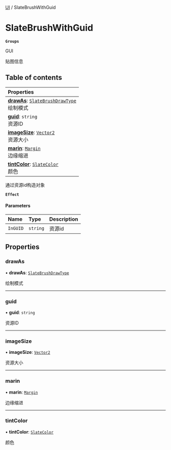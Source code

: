 [UI](../modules/UI.UI.md) / SlateBrushWithGuid

# SlateBrushWithGuid <Badge type="tip" text="Class" /> <Score text="SlateBrushWithGuid" />

**`Groups`**

GUI

贴图信息

## Table of contents

| Properties |
| :-----|
| **[drawAs](UI.SlateBrushWithGuid.md#drawas)**: [`SlateBrushDrawType`](../enums/UI.SlateBrushDrawType.md) <br> 绘制模式|
| **[guid](UI.SlateBrushWithGuid.md#guid)**: `string` <br> 资源ID|
| **[imageSize](UI.SlateBrushWithGuid.md#imagesize)**: [`Vector2`](Type.Vector2.md) <br> 资源大小|
| **[marin](UI.SlateBrushWithGuid.md#marin)**: [`Margin`](UI.Margin.md) <br> 边缘缩进|
| **[tintColor](UI.SlateBrushWithGuid.md#tintcolor)**: [`SlateColor`](UI.SlateColor.md) <br> 颜色|

通过资源id构造对象

**`Effect`**


#### Parameters

| Name | Type | Description |
| :------ | :------ | :------ |
| `InGUID` | `string` | 资源id |

## Properties

### drawAs <Score text="drawAs" /> 

• **drawAs**: [`SlateBrushDrawType`](../enums/UI.SlateBrushDrawType.md)

绘制模式

___

### guid <Score text="guid" /> 

• **guid**: `string`

资源ID

___

### imageSize <Score text="imageSize" /> 

• **imageSize**: [`Vector2`](Type.Vector2.md)

资源大小

___

### marin <Score text="marin" /> 

• **marin**: [`Margin`](UI.Margin.md)

边缘缩进

___

### tintColor <Score text="tintColor" /> 

• **tintColor**: [`SlateColor`](UI.SlateColor.md)

颜色

